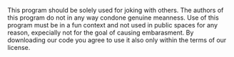 This program should be solely used for joking with others. The authors of this program do not in any way condone genuine meanness. Use of this program must be in a fun context and not used in public spaces for any reason, expecially not for the goal of causing embarasment. By downloading our code you agree to use it also only within the terms of our license.